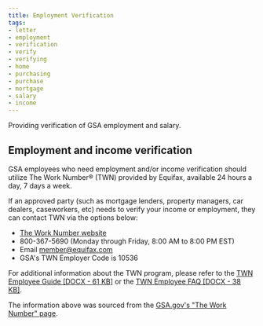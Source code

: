```yaml
---
title: Employment Verification
tags:
- letter
- employment
- verification
- verify
- verifying
- home
- purchasing
- purchase
- mortgage
- salary
- income
---
```


Providing verification of GSA employment and salary.

## Employment and income verification

GSA employees who need employment and/or income verification should utilize The Work Number® (TWN) provided by Equifax, available 24 hours a day, 7 days a week.

If an approved party (such as mortgage lenders, property managers, car dealers, caseworkers, etc) needs to verify your income or employment, they can contact TWN via the options below:

  * [The Work Number website](http://www.theworknumber.com/)
  * 800-367-5690 (Monday through Friday, 8:00 AM to 8:00 PM EST)
  * Email [member@equifax.com](mailto:member@equifax.com)
  * GSA's TWN Employer Code is 10536

For additional information about the TWN program, please refer to the [TWN Employee Guide [DOCX - 61 KB]](https://www.gsa.gov/cdnstatic/Employee_Guide_to_The_Work_Number_GSA.docx) or the [TWN Employee FAQ [DOCX - 38 KB]](https://www.gsa.gov/cdnstatic/Employee_FAQ_GSA.docx).

The information above was sourced from the [GSA.gov's "The Work Number" page](https://www.gsa.gov/buying-selling/purchasing-programs/shared-services/payroll-shared-services/gsa-and-the-work-number).

